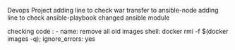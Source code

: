Devops Project
adding line to check war transfer to ansible-node
adding line to check ansible-playbook
changed ansible module

checking code :
      - name: remove all old images
      shell: docker rmi -f $(docker images -q);
      ignore_errors: yes
